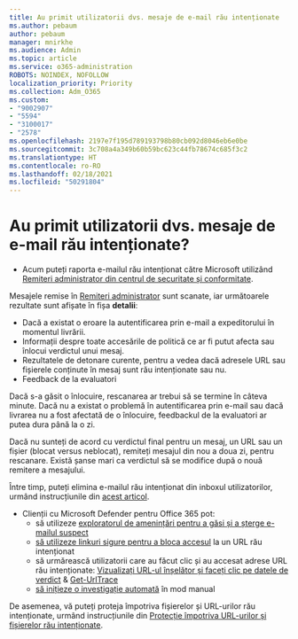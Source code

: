 ```yaml
---
title: Au primit utilizatorii dvs. mesaje de e-mail rău intenționate
ms.author: pebaum
author: pebaum
manager: mnirkhe
ms.audience: Admin
ms.topic: article
ms.service: o365-administration
ROBOTS: NOINDEX, NOFOLLOW
localization_priority: Priority
ms.collection: Adm_O365
ms.custom:
- "9002907"
- "5594"
- "3100017"
- "2578"
ms.openlocfilehash: 2197e7f195d789193798b80cb092d8046eb6e0be
ms.sourcegitcommit: 3c708a4a349b60b59bc623c44fb78674c685f3c2
ms.translationtype: HT
ms.contentlocale: ro-RO
ms.lasthandoff: 02/18/2021
ms.locfileid: "50291804"
---
```

# <a name="did-your-users-receive-malicious-email"></a>Au primit utilizatorii dvs. mesaje de e-mail rău intenționate?

- Acum puteți raporta e-mailul rău intenționat către Microsoft utilizând [Remiteri administrator din centrul de securitate și conformitate](https://sip.protection.office.com/reportsubmission).

Mesajele remise în [Remiteri administrator](https://sip.protection.office.com/reportsubmission) sunt scanate, iar următoarele rezultate sunt afișate în fișa **detalii**:

- Dacă a existat o eroare la autentificarea prin e-mail a expeditorului în momentul livrării.
- Informații despre toate accesările de politică ce ar fi putut afecta sau înlocui verdictul unui mesaj.
- Rezultatele de detonare curente, pentru a vedea dacă adresele URL sau fișierele conținute în mesaj sunt rău intenționate sau nu.
- Feedback de la evaluatori

Dacă s-a găsit o înlocuire, rescanarea ar trebui să se termine în câteva minute. Dacă nu a existat o problemă în autentificarea prin e-mail sau dacă livrarea nu a fost afectată de o înlocuire, feedbackul de la evaluatori ar putea dura până la o zi.

Dacă nu sunteți de acord cu verdictul final pentru un mesaj, un URL sau un fișier (blocat versus neblocat), remiteți mesajul din nou a doua zi, pentru rescanare. Există șanse mari ca verdictul să se modifice după o nouă remitere a mesajului.

Între timp, puteți elimina e-mailul rău intenționat din inboxul utilizatorilor, urmând instrucțiunile din [acest articol](https://docs.microsoft.com/microsoft-365/compliance/search-for-and-delete-messages-in-your-organization).

- Clienții cu Microsoft Defender pentru Office 365 pot:
    - să utilizeze [exploratorul de amenințări pentru a găsi și a șterge e-mailul suspect](https://docs.microsoft.com/microsoft-365/security/office-365-security/investigate-malicious-email-that-was-delivered)
    - [să utilizeze linkuri sigure pentru a bloca accesul](https://docs.microsoft.com/microsoft-365/security/office-365-security/atp-safe-links) la un URL rău intenționat
    - să urmărească utilizatorii care au făcut clic și au accesat adrese URL rău intenționate: [Vizualizați URL-ul înșelător și faceți clic pe datele de verdict](https://docs.microsoft.com/microsoft-365/security/office-365-security/threat-explorer) & [Get-UrlTrace](https://docs.microsoft.com/powershell/module/exchange/get-urltrace)
    - [să inițieze o investigație automată](https://docs.microsoft.com/microsoft-365/security/office-365-security/automated-investigation-response-office) în mod manual

De asemenea, vă puteți proteja împotriva fișierelor și URL-urilor rău intenționate, urmând instrucțiunile din [Protecție împotriva URL-urilor și fișierelor rău intenționate](https://docs.microsoft.com/microsoft-365/security/office-365-security/protect-against-threats).